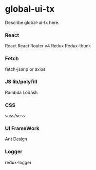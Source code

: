 # global-ui-tx

Describe global-ui-tx here.

### React
React
React Router v4
Redux
Redux-thunk

### Fetch
fetch-jsonp or axios

### JS lib/polyfill
Rambda
Lodash

### CSS
sass/scss

### UI FrameWork
Ant Design


### Logger 
redux-logger
